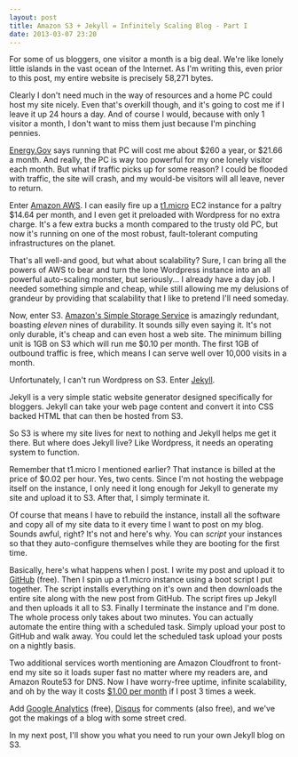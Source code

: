 ```yaml
---
layout: post
title: Amazon S3 + Jekyll = Infinitely Scaling Blog - Part I
date: 2013-03-07 23:20
---
```


For some of us bloggers, one visitor a month is a big deal. We're like lonely little islands in the vast ocean of the Internet.  As I'm writing this, even prior to this post, my entire website is precisely 58,271 bytes. 

Clearly I don't need much in the way of resources and a home PC could host my site nicely. Even that's overkill though, and it's going to cost me if I leave it up 24 hours a day.  And of course I would, because with only 1 visitor a month, I don't want to miss them just because I'm pinching pennies.

[Energy.Gov](http://energy.gov/energysaver/articles/estimating-appliance-and-home-electronic-energy-use) says running that PC will cost me about $260 a year, or $21.66 a month.  And really, the PC is way too powerful for my one lonely visitor each month.  But what if traffic picks up for some reason? I could be flooded with traffic, the site will crash, and my would-be visitors will all leave, never to return.

Enter [Amazon AWS](http://aws.amazon.com/).  I can easily fire up a [t1.micro](http://aws.amazon.com/ec2/instance-types/) EC2 instance for a paltry $14.64 per month, and I even get it preloaded with Wordpress for no extra charge. It's a few extra bucks a month compared to the trusty old PC, but now it's running on one of the most robust, fault-tolerant computing infrastructures on the planet.

That's all well-and good, but what about scalability?  Sure, I can bring all the powers of AWS to bear and turn the lone Wordpress instance into an all powerful auto-scaling monster, but seriously... I already have a day job.  I needed something simple and cheap, while still allowing me my delusions of grandeur by providing that scalability that I like to pretend I'll need someday.

Now, enter S3. [Amazon's Simple Storage Service](http://aws.amazon.com/s3/) is amazingly redundant, boasting *eleven* nines of durability. It sounds silly even saying it. It's not only durable, it's cheap and can even host a web site. The minimum billing unit is 1GB on S3 which will run me $0.10 per month.  The first 1GB of outbound traffic is free, which means I can serve well over 10,000 visits in a month.

Unfortunately, I can't run Wordpress on S3.  Enter [Jekyll](http://jekyllrb.com/).

Jekyll is a very simple static website generator designed specifically for bloggers.  Jekyll can take your web page content and convert it into CSS backed HTML that can then be hosted from S3.  

So S3 is where my site lives for next to nothing and Jekyll helps me get it there.  But where does Jekyll live?  Like Wordpress, it needs an operating system to function.

Remember that t1.micro I mentioned earlier?  That instance is billed at the price of $0.02 per hour.  Yes, two cents.  Since I'm not hosting the webpage itself on the instance, I only need it long enough for Jekyll to generate my site and upload it to S3. After that, I simply terminate it.

Of course that means I have to rebuild the instance, install all the software and copy all of my site data to it every time I want to post on my blog.  Sounds awful, right?  It's not and here's why.  You can *script* your instances so that they auto-configure themselves while they are booting for the first time.

Basically, here's what happens when I post.  I write my post and upload it to [GitHub](https://github.com/) (free). Then I spin up a t1.micro instance using a boot script I put together.  The script installs everything on it's own and then downloads the entire site along with the new post from GitHub.  The script fires up Jekyll and then uploads it all to S3.  Finally I terminate the instance and I'm done.  The whole process only takes about two minutes. You can actually automate the entire thing with a scheduled task. Simply upload your post to GitHub and walk away. You could let the scheduled task upload your posts on a nightly basis. 

Two additional services worth mentioning are Amazon Cloudfront to front-end my site so it loads super fast no matter where my readers are, and Amazon Route53 for DNS.  Now I have worry-free uptime, infinite scalability, and oh by the way it costs [$1.00 per month](http://calculator.s3.amazonaws.com/calc5.html#r=IAD&key=calc-5AC5887F-FC67-4777-AE90-60A7623D1844) if I post 3 times a week.

Add [Google Analytics](http://www.google.com/analytics/) (free), [Disqus](http://www.disqus.com/) for comments (also free), and we've got the makings of a blog with some street cred. 

In my next post, I'll show you what you need to run your own Jekyll blog on S3.